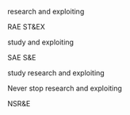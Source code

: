 research and exploiting

RAE   ST&EX


study and exploiting

SAE S&E

study research and exploiting


Never stop research and exploiting

NSR&E
